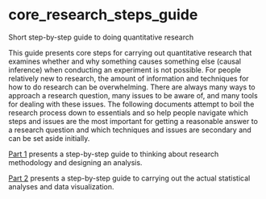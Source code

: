 # core_research_steps_guide
Short step-by-step guide to doing quantitative research

This guide presents core steps for carrying out quantitative research that examines whether and why something causes something else (causal inference) when conducting an experiment is not possible. For people relatively new to research, the amount of information and techniques for how to do research can be overwhelming. There are always many ways to approach a research question, many issues to be aware of, and many tools for dealing with these issues. The following documents attempt to boil the research process down to essentials and so help people navigate which steps and issues are the most important for getting a reasonable answer to a research question and which techniques and issues are secondary and can be set aside initially.

[Part 1](https://rawgit.com/andymartens/core_research_steps_guide/master/Part1Methodology.html) presents a step-by-step guide to thinking about research methodology and designing an analysis.

[Part 2](https://rawgit.com/andymartens/core_research_steps_guide/master/Part2AnalyzingData.html) presents a step-by-step guide to carrying out the actual statistical analyses and data visualization.
